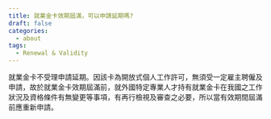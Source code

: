 ```yaml
---
title: 就業金卡效期屆滿，可以申請延期嗎?
draft: false
categories:
  - about
tags:
  - Renewal & Validity
---
```

就業金卡不受理申請延期。因該卡為開放式個人工作許可，無須受一定雇主聘僱及申請，故於就業金卡效期屆滿前，就外國特定專業人才持有就業金卡在我國之工作狀況及資格條件有無變更等事項，有再行檢視及審查之必要，所以當有效期間屆滿前應重新申請。